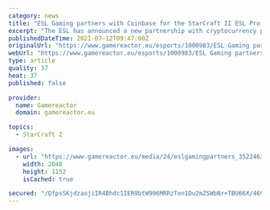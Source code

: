 ```yaml
---
category: news
title: "ESL Gaming partners with Coinbase for the StarCraft II ESL Pro Tour"
excerpt: "The ESL has announced a new partnership with cryptocurrency platform Coinbase, in a deal that will see Coinbase join as the official crypto exchange partner of the ESL Pro Tour for StarCraft II, leading up to the Intel Extreme Masters Katowice 2022 event."
publishedDateTime: 2021-07-12T09:47:00Z
originalUrl: "https://www.gamereactor.eu/esports/1000983/ESL Gaming partners with Coinbase for the StarCraft II ESL Pro Tour/"
webUrl: "https://www.gamereactor.eu/esports/1000983/ESL Gaming partners with Coinbase for the StarCraft II ESL Pro Tour/"
type: article
quality: 37
heat: 37
published: false

provider:
  name: Gamereactor
  domain: gamereactor.eu

topics:
  - StarCraft 2

images:
  - url: "https://www.gamereactor.eu/media/24/eslgamingpartners_3522463b.jpg"
    width: 2048
    height: 1152
    isCached: true

secured: "/QfpsSKjdzaojiIR4Bhdc1IER9btW906MRRzTen1Du2mZSWbNr+TBU66X/469tlaOoN9j7U3K4oESGJKk+BE9sSBOX+OE7gjPLj2jNNQ+u0mqn82hQEZFrs+lMZ4UWZxNbx4MevMhylJVDmPhcdjOpJK5N8ujpVhRMu29mwz+69gcs5U3iHDCkvpsS34ngtcWxjefuCjyEZMCZ8IADPKIwLVOPIIjWgHA/BKvjXdnp0aWC3Tamhzl13PlZDlYJwjfStUIgDLqOl9U6RrZaWXYwpU7qIqrgi8mXjp3aza7ltPqeFFIXM/ABhJluPUv8X+P9kSNndq2GAsAQkx3YGzfGFSYQD3RLHZIVzompLLpT4=;ZVypQyUcWGy09OeZ16Hf2Q=="
---
```


